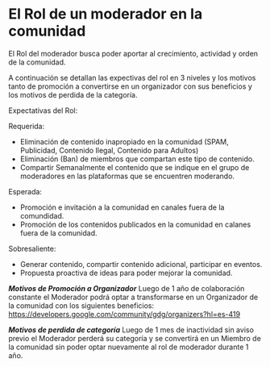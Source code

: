 # El Rol de un moderador en la comunidad

El Rol del moderador busca poder aportar al crecimiento, actividad y orden de la comunidad.

A continuación se detallan las expectivas del rol en 3 niveles y los motivos tanto de promoción a convertirse en un organizador con sus beneficios y los motivos de perdida de la categoría.

Expectativas del Rol:

Requerida:
- Eliminación de contenido inapropiado en la comunidad (SPAM, Publicidad, Contenido Ilegal, Contenido para Adultos)
- Eliminación (Ban) de miembros que compartan este tipo de contenido.
- Compartir Semanalmente el contenido que se indique en el grupo de moderadores en las plataformas que se encuentren moderando.

Esperada:
- Promoción e invitación a la comunidad en canales fuera de la comundidad.
- Promoción de los contenidos publicados en la comunidad en calanes fuera de la comunidad.

Sobresaliente:
- Generar contenido, compartir contenido adicional, participar en eventos.
- Propuesta proactiva de ideas para poder mejorar la comunidad.

***Motivos de Promoción a Organizador***
Luego de 1 año de colaboración constante el Moderador podrá optar a transformarse en un Organizador de la comunidad con los siguientes beneficios:
https://developers.google.com/community/gdg/organizers?hl=es-419

***Motivos de perdida de categoría***
Luego de 1 mes de inactividad sin aviso previo el Moderador perderá su categoría y se convertirá en un Miembro de la comunidad sin poder optar nuevamente al rol de moderador durante 1 año.
